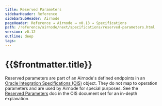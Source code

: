 ```yaml
---
title: Reserved Parameters
sidebarHeader: Reference
sidebarSubHeader: Airnode
pageHeader: Reference → Airnode → v0.13 → Specifications
path: /reference/airnode/next/specifications/reserved-parameters.html
version: v0.12
outline: deep
tags:
---
```


<VersionWarning/>

<PageHeader/>

<SearchHighlight/>

<FlexStartTag/>

# {{$frontmatter.title}}

Reserved parameters are part of an Airnode's defined endpoints in an
[Oracle Integration Specifications (OIS)](/reference/ois/latest/) object. They
do not map to operation parameters and are used by Airnode for special purposes.
See the [Reserved Parameters](/reference/ois/latest/reserved-parameters.md) doc
in the OIS document set for an in-depth explanation.

<FlexEndTag/>
